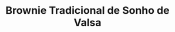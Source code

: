 ---
title: Brownie Tradicional de Sonho de Valsa
description: 
category: Brownies
subcategory: Tradicional
flavor: Sonho de Valsa
price: 16
---